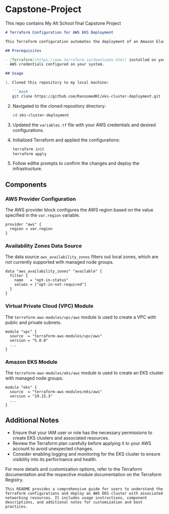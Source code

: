 # Capstone-Project
This repo contains My Alt School final Capstone Project


```markdown
# Terraform Configuration for AWS EKS Deployment

This Terraform configuration automates the deployment of an Amazon Elastic Kubernetes Service (EKS) cluster along with associated networking resources using Infrastructure as Code (IaC) principles.

## Prerequisites

- [Terraform](https://www.terraform.io/downloads.html) installed on your local machine.
- AWS credentials configured on your system.

## Usage

1. Cloned this repository to my local machine:

   ```bash
   git clone https://github.com/RansomedKC/eks-cluster-deployment.git
   ```

2. Navigated to the cloned repository directory:

   ```bash
   cd eks-cluster-deployment
   ```

3. Updated the `variables.tf` file with your AWS credentials and desired configurations.

4. Initialized Terraform and applied the configurations:

   ```bash
   terraform init
   terraform apply
   ```

5. Follow edthe prompts to confirm the changes and deploy the infrastructure.

## Components

### AWS Provider Configuration

The AWS provider block configures the AWS region based on the value specified in the `var.region` variable.

```hcl
provider "aws" {
  region = var.region
}
```

### Availability Zones Data Source

The data source `aws_availability_zones` filters out local zones, which are not currently supported with managed node groups.

```hcl
data "aws_availability_zones" "available" {
  filter {
    name   = "opt-in-status"
    values = ["opt-in-not-required"]
  }
}
```

### Virtual Private Cloud (VPC) Module

The `terraform-aws-modules/vpc/aws` module is used to create a VPC with public and private subnets.

```hcl
module "vpc" {
  source  = "terraform-aws-modules/vpc/aws"
  version = "5.0.0"
  ...
}
```

### Amazon EKS Module

The `terraform-aws-modules/eks/aws` module is used to create an EKS cluster with managed node groups.

```hcl
module "eks" {
  source  = "terraform-aws-modules/eks/aws"
  version = "19.15.3"
  ...
}
```

## Additional Notes

- Ensure that your IAM user or role has the necessary permissions to create EKS clusters and associated resources.
- Review the Terraform plan carefully before applying it to your AWS account to avoid unexpected changes.
- Consider enabling logging and monitoring for the EKS cluster to ensure visibility into its performance and health.

For more details and customization options, refer to the Terraform documentation and the respective module documentation on the Terraform Registry.
```
This README provides a comprehensive guide for users to understand the Terraform configurations and deploy an AWS EKS cluster with associated networking resources. It includes usage instructions, component descriptions, and additional notes for customization and best practices.
